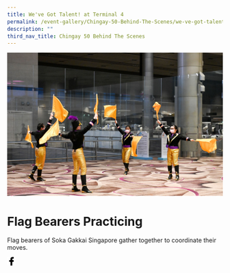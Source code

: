 ```yaml
---
title: We've Got Talent! at Terminal 4
permalink: /event-gallery/Chingay-50-Behind-The-Scenes/we-ve-got-talent-at-terminal-4
description: ""
third_nav_title: Chingay 50 Behind The Scenes
---
```

![Act 3.1: We've Got Talent! at Terminal 4](/images/Event%20Gallery/Behind%20The%20Scenes/Act%203%201%20Soka%20Gakkai%20flagturners%20practicing-01.jpg)

# **Flag Bearers Practicing**
Flag bearers of Soka Gakkai Singapore gather together to coordinate their moves.

<a href="http://www.facebook.com/sharer.php?u=http://www.chingay.gov.sg/image/event-gallery/act-3-1-we%27ve-got-talent!-at-terminal-4" style="float:left;">
	<img src="/images/facebook.png" style="width:auto;height:20px;">
</a>